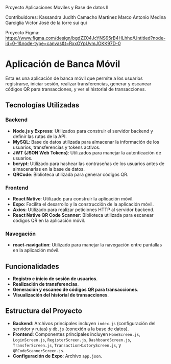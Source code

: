 Proyecto Aplicaciones Moviles y Base de datos ll

Contribuidores:
Kassandra Judith Camacho Martinez
Marco Antonio Medina Garciglia
Víctor José de la torre sui qui

Proyecto Figma: https://www.figma.com/design/bgdZZ04JcYNS95rB4HLhhq/Untitled?node-id=0-1&node-type=canvas&t=RxxOYpUvmJOKK97D-0

# Aplicación de Banca Móvil

Esta es una aplicación de banca móvil que permite a los usuarios registrarse, iniciar sesión, realizar transferencias, generar y escanear códigos QR para transacciones, y ver el historial de transacciones.

## Tecnologías Utilizadas

### Backend
- **Node.js y Express**: Utilizados para construir el servidor backend y definir las rutas de la API.
- **MySQL**: Base de datos utilizada para almacenar la información de los usuarios, transferencias y tokens activos.
- **JWT (JSON Web Tokens)**: Utilizados para manejar la autenticación de usuarios.
- **bcrypt**: Utilizado para hashear las contraseñas de los usuarios antes de almacenarlas en la base de datos.
- **QRCode**: Biblioteca utilizada para generar códigos QR.

### Frontend
- **React Native**: Utilizado para construir la aplicación móvil.
- **Expo**: Facilita el desarrollo y la construcción de la aplicación móvil.
- **Axios**: Utilizado para realizar peticiones HTTP al servidor backend.
- **React Native QR Code Scanner**: Biblioteca utilizada para escanear códigos QR en la aplicación móvil.

### Navegación
- **react-navigation**: Utilizado para manejar la navegación entre pantallas en la aplicación móvil.

## Funcionalidades
- **Registro e inicio de sesión de usuarios**.
- **Realización de transferencias**.
- **Generación y escaneo de códigos QR para transacciones**.
- **Visualización del historial de transacciones**.

## Estructura del Proyecto
- **Backend**: Archivos principales incluyen `index.js` (configuración del servidor y rutas) y `db.js` (conexión a la base de datos).
- **Frontend**: Componentes principales incluyen `HomeScreen.js`, `LoginScreen.js`, `RegisterScreen.js`, `DashboardScreen.js`, `TransferScreen.js`, `TransactionHistoryScreen.js`, y `QRCodeScannerScreen.js`.
- **Configuración de Expo**: Archivo `app.json`.
